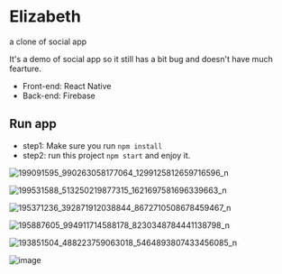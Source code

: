 # Elizabeth
a clone of social app

It's a demo of social app so it still has a bit bug and doesn't have much fearture.

- Front-end: React Native
- Back-end: Firebase

## Run app

- step1: Make sure you run `npm install`
- step2: run this project `npm start` and enjoy it.


![199091595_990263058177064_1299125812659716596_n](https://user-images.githubusercontent.com/79790753/122152847-12bc3680-ce8c-11eb-9680-d34fe69c6481.jpg)

![199531588_513250219877315_1621697581696339663_n](https://user-images.githubusercontent.com/79790753/122152855-151e9080-ce8c-11eb-96ac-3c881d4f7195.jpg)

![195371236_392871912038844_8672710508678459467_n](https://user-images.githubusercontent.com/79790753/122152862-18198100-ce8c-11eb-8c8d-97b770a060f1.jpg)

![195887605_994911714588178_8230348784441138798_n](https://user-images.githubusercontent.com/79790753/122152866-194aae00-ce8c-11eb-9b32-f1377e1713f1.jpg)

![193851504_488223759063018_5464893807433456085_n](https://user-images.githubusercontent.com/79790753/122152871-1a7bdb00-ce8c-11eb-9ba5-fcd405671bf4.jpg)

![image](https://user-images.githubusercontent.com/79790753/123098118-00796400-d45b-11eb-9c47-f96632c3e067.png)


